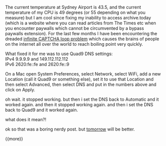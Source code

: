 The current temperature at Sydney Airport is 43.5, and the current temperature of my CPU is 49 degrees (or 55 depending on what you measure) but I am cool since fixing my inability to access archive.today (which is a website where you can read articles from The Times etc when you encounter paywalls which cannot be circumvented by a bypass paywalls extension). For the last few months I have been encountering the dreaded [infinite CAPTCHA loop problem](https://duckduckgo.com/?q=infinite+CAPTCHA+loop+problem&ia=web) which causes the brains of people on the internet all over the world to reach boiling point very quickly.

What fixed it for me was to use Quad9 DNS settings:<br>
IPv4 9.9.9.9 and 149.112.112.112  
IPv6 2620:fe::fe and 2620:fe::9

On a Mac open System Preferences, select Network, select WiFi, add a new Location (call it Quad9 or something else), set it to use that Location and then select Advanced, then select DNS and put in the numbers above and click on Apply.

oh wait. it stopped working. but then i set the DNS back to Automatic and it worked again. and then it stopped working again. and then i set the DNS back to Quad9 and it worked again.

what does it mean?!

ok so that was a boring nerdy post. but
[tomorrow](https://every.thingness.link/20231210-081632) will be better.

{{more}}